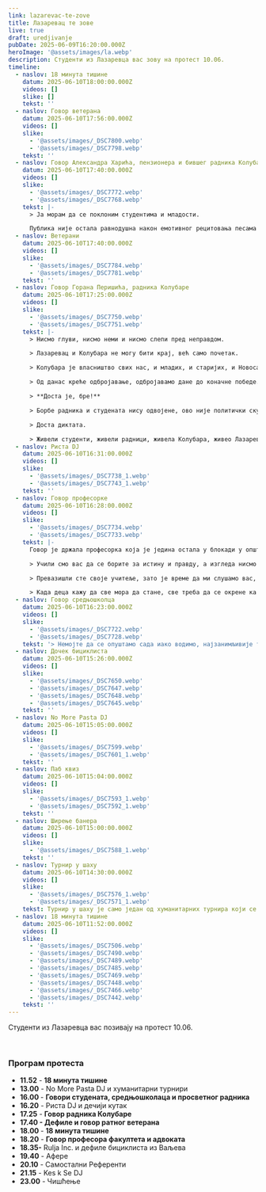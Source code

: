 ```yaml
---
link: lazarevac-te-zove
title: Лазаревац те зове
live: true
draft: uredjivanje
pubDate: 2025-06-09T16:20:00.000Z
heroImage: '@assets/images/la.webp'
description: Студенти из Лазаревца вас зову на протест 10.06.
timeline:
  - naslov: 18 минута тишине
    datum: 2025-06-10T18:00:00.000Z
    videos: []
    slike: []
    tekst: ''
  - naslov: Говор ветерана
    datum: 2025-06-10T17:56:00.000Z
    videos: []
    slike:
      - '@assets/images/_DSC7800.webp'
      - '@assets/images/_DSC7798.webp'
    tekst: ''
  - naslov: Говор Александра Харића, пензионера и бившег радника Колубаре
    datum: 2025-06-10T17:40:00.000Z
    videos: []
    slike:
      - '@assets/images/_DSC7772.webp'
      - '@assets/images/_DSC7768.webp'
    tekst: |-
      > Ја морам да се поклоним студентима и младости.

      Публика није остала равнодушна након емотивног рецитовања песама које су написали њихови суграђани - Душко Лесендрић и Предраг Патијаревић Патак.
  - naslov: Ветерани
    datum: 2025-06-10T17:40:00.000Z
    videos: []
    slike:
      - '@assets/images/_DSC7784.webp'
      - '@assets/images/_DSC7781.webp'
    tekst: ''
  - naslov: Говор Горана Перишића, радника Колубаре
    datum: 2025-06-10T17:25:00.000Z
    videos: []
    slike:
      - '@assets/images/_DSC7750.webp'
      - '@assets/images/_DSC7751.webp'
    tekst: |-
      > Нисмо глуви, нисмо неми и нисмо слепи пред неправдом.

      > Лазаревац и Колубара не могу бити крај, већ само почетак.

      > Колубара је власништво свих нас, и младих, и старијих, и Новосађана,  и Нишлија (...) и свих грађана Србије.

      > Од данас креће одбројавање, одбројавамо дане до коначне победе.

      > **Доста је, бре!**

      > Борбе радника и студената нису одвојене, ово није политички скуп, ово је људски вапај, тражимо право на достојанствен рад и плату од које може да се живи.

      > Доста диктата.

      > Живели студенти, живели радници, живела Колубара, живео Лазаревац, живела Србија.
  - naslov: Риста DJ
    datum: 2025-06-10T16:31:00.000Z
    videos: []
    slike:
      - '@assets/images/_DSC7738_1.webp'
      - '@assets/images/_DSC7743_1.webp'
    tekst: ''
  - naslov: Говор професорке
    datum: 2025-06-10T16:28:00.000Z
    videos: []
    slike:
      - '@assets/images/_DSC7734.webp'
      - '@assets/images/_DSC7733.webp'
    tekst: |-
      Говор је држала професорка која је једина остала у блокади у општини.

      > Учили смо вас да се борите за истину и правду, а изгледа нисмо успели да вас подржимо у томе.

      > Превазишли сте своје учитеље, зато је време да ми слушамо вас, јер сте доказали да сте много бољи.

      > Када деца кажу да све мора да стане, све треба да се окрене ка њима, зато сам данас баш овде, на јединој правој страни - са вама.
  - naslov: Говор средњошколца
    datum: 2025-06-10T16:23:00.000Z
    videos: []
    slike:
      - '@assets/images/_DSC7722.webp'
      - '@assets/images/_DSC7728.webp'
    tekst: '> Немојте да се опуштамо сада иако водимо, најзанимљивије тек долази.'
  - naslov: Дочек бициклиста
    datum: 2025-06-10T15:26:00.000Z
    videos: []
    slike:
      - '@assets/images/_DSC7650.webp'
      - '@assets/images/_DSC7647.webp'
      - '@assets/images/_DSC7648.webp'
      - '@assets/images/_DSC7645.webp'
    tekst: ''
  - naslov: No More Pasta DJ
    datum: 2025-06-10T15:05:00.000Z
    videos: []
    slike:
      - '@assets/images/_DSC7599.webp'
      - '@assets/images/_DSC7601_1.webp'
    tekst: ''
  - naslov: Паб квиз
    datum: 2025-06-10T15:04:00.000Z
    videos: []
    slike:
      - '@assets/images/_DSC7593_1.webp'
      - '@assets/images/_DSC7592_1.webp'
    tekst: ''
  - naslov: Ширење банера
    datum: 2025-06-10T15:00:00.000Z
    videos: []
    slike:
      - '@assets/images/_DSC7588_1.webp'
    tekst: ''
  - naslov: Турнир у шаху
    datum: 2025-06-10T14:30:00.000Z
    videos: []
    slike:
      - '@assets/images/_DSC7576_1.webp'
      - '@assets/images/_DSC7571_1.webp'
    tekst: Турнир у шаху је само један од хуманитарних турнира који се одржава данас. Очекују вас још два - у пикаду и паб квиз.
  - naslov: 18 минута тишине
    datum: 2025-06-10T11:52:00.000Z
    videos: []
    slike:
      - '@assets/images/_DSC7506.webp'
      - '@assets/images/_DSC7490.webp'
      - '@assets/images/_DSC7489.webp'
      - '@assets/images/_DSC7485.webp'
      - '@assets/images/_DSC7469.webp'
      - '@assets/images/_DSC7448.webp'
      - '@assets/images/_DSC7466.webp'
      - '@assets/images/_DSC7442.webp'
    tekst: ''
---
```

Студенти из Лазаревца вас позивају на протест 10.06.

‎ 

### Програм протеста

- **11.52** - **18 минута тишине**
- **13.00** - No More Pasta DJ и хуманитарни турнири
- **16.00&#32;**- **Говори студената, средњошколаца и просветног радника**
- **16.20** - Риста DJ и дечији кутак
- **17.25** - **Говор радника Колубаре**
- **17.40 -&#32;**Дефиле и**&#32;говор ратног ветерана**
- **18.00&#32;**- **18 минута тишине**
- **18.20** - **Говор професора факултета и адвоката**
- **18.35-** Rulja Inc. и дефиле бициклиста из Ваљева
- **19.40** - Афере
- **20.10** - Самостални Референти
- **21.15** - Kes k Se DJ
- **23.00** - Чишћење
